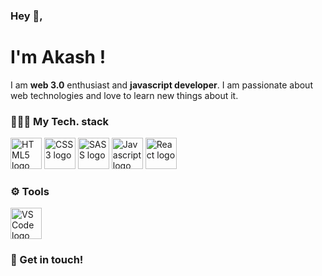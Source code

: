 ### Hey 👋, 
# I'm Akash !

I am **web 3.0** enthusiast and **javascript developer**. I am passionate about web technologies and love to learn new things about it.

### 👩🏻‍💻 My Tech. stack

<img alt="HTML5 logo" width="50px"  src="https://img.icons8.com/color/344/html-5--v1.png">
<img alt="CSS3 logo" width="50px" src="https://img.icons8.com/color/452/css3.png">
<img alt="SASS logo" width="50px" src="https://img.icons8.com/color/344/sass.png">
<img alt="Javascript logo" width="50px" src="https://img.icons8.com/color/344/javascript--v1.png">
<img alt="React logo" width="50px" src="https://encrypted-tbn0.gstatic.com/images?q=tbn:ANd9GcQ5sfZORSHIqvqMrviTOvNUfz5KPp4zdbnVuamgVje_bW5xRr8IAqMoYBYCmCKL5GmBntA&usqp=CAU" >
                                                                                                
### ⚙ Tools

<img alt="VS Code logo" width="50px" src="https://yt3.ggpht.com/_q52i8bUAEvcb7JR4e-eNTv23y2A_wg5sCz0NC0GrGtcw1CRMWJSOPVHUDh_bngD0q4gMvVeoA=s900-c-k-c0x00ffffff-no-rj">

### 💌 Get in touch!

